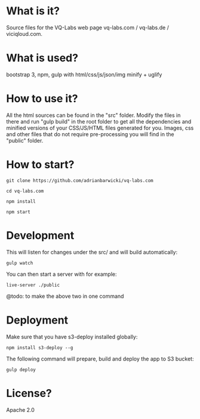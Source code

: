 # What is it?
Source files for the VQ-Labs web page vq-labs.com / vq-labs.de / viciqloud.com.

# What is used?
bootstrap 3, npm, gulp with html/css/js/json/img minify + uglify

# How to use it?
All the html sources can be found in the "src" folder. Modify the files in there and run "gulp build" in the root folder to get all the dependencies and minified versions of your CSS/JS/HTML files generated for you.
Images, css and other files that do not require pre-processing you will find in the "public" folder.

# How to start?
```
git clone https://github.com/adrianbarwicki/vq-labs.com 

cd vq-labs.com

npm install

npm start
```
# Development
This will listen for changes under the src/ and will build automatically:
```
gulp watch
```

You can then start a server with for example:
```
live-server ./public
```

@todo: to make the above two in one command

# Deployment
Make sure that you have s3-deploy installed globally:
```
npm install s3-deploy --g
```

The following command will prepare, build and deploy the app to S3 bucket:
```
gulp deploy
```

# License?
Apache 2.0